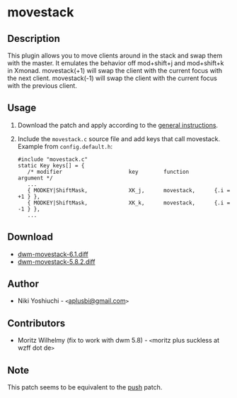 # movestack

## Description

This plugin allows you to move clients around in the stack and swap them with
the master.  It emulates the behavior off mod+shift+j and mod+shift+k in Xmonad.
movestack(+1) will swap the client with the current focus with the next client.
movestack(-1) will swap the client with the current focus with the previous client.

## Usage

 1. Download the patch and apply according to the [general instructions](.).
 2. Include the `movestack.c` source file and add keys that call movestack.
    Example from `config.default.h`:

        #include "movestack.c"
        static Key keys[] = {
	       /* modifier                     key        function        argument */
	       ...
	       { MODKEY|ShiftMask,             XK_j,      movestack,      {.i = +1 } },
	       { MODKEY|ShiftMask,             XK_k,      movestack,      {.i = -1 } },
	       ...

## Download

 * [dwm-movestack-6.1.diff](dwm-movestack-6.1.diff)
 * [dwm-movestack-5.8.2.diff](dwm-movestack-5.8.2.diff)

## Author

 * Niki Yoshiuchi - `<`aplusbi@gmail.com`>`

## Contributors

 * Moritz Wilhelmy (fix to work with dwm 5.8) - `<`moritz plus suckless at wzff dot de`>`

## Note

This patch seems to be equivalent to the [push](push) patch.
